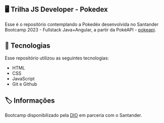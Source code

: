 ## 🖥️  Trilha JS Developer - Pokedex

Esse é o repositório contemplando a Pokedéx desenvolvida no Santander Bootcamp 2023 - Fullstack Java+Angular, a partir da PokéAPI - [pokeapi](https://pokeapi.co/).

## 🚀 Tecnologias

Esse repositório utilizou as seguintes tecnologias:

- HTML
- CSS
- JavaScript
- Git e Github

## 🏷️ Informações

Bootcamp disponibilizado pela [DIO](https://web.dio.me/home) em parceria com o Santander.

